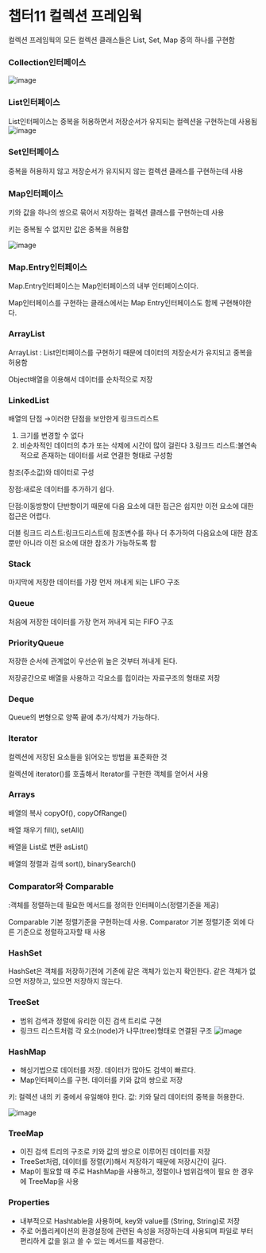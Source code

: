 # 챕터11 컬렉션 프레임웍

컬렉션 프레임웍의 모든 컬렉션 클래스들은 List, Set, Map 중의 하나를 구현함

### Collection인터페이스

![image](https://github.com/minheebaek/java-study/assets/105588896/076dabd8-23bc-43b5-aa5d-5de5b98fa540)

### List인터페이스

List인터페이스는 중복을 허용하면서 저장순서가 유지되는 컬렉션을 구현하는데 사용됨
![image](https://github.com/minheebaek/java-study/assets/105588896/163a5fab-ff72-4853-8f74-bf02b464a738)

### Set인터페이스

중복을 허용하지 않고 저장순서가 유지되지 않는 컬렉션 클래스를 구현하는데 사용

### Map인터페이스

키와 값을 하나의 쌍으로 묶어서 저장하는 컬렉션 클래스를 구현하는데 사용

키는 중복될 수 없지만 값은 중복을 허용함

![image](https://github.com/minheebaek/java-study/assets/105588896/ee32f558-9235-43a8-b6af-02c586ef6a9a)

### Map.Entry인터페이스

Map.Entry인터페이스는 Map인터페이스의 내부 인터페이스이다.

Map인터페이스를 구현하는 클래스에서는 Map Entry인터페이스도 함께 구현해야한다.

### ArrayList

ArrayList : List인터페이스를 구현하기 때문에 데이터의 저장순서가 유지되고 중복을 허용함

Object배열을 이용해서 데이터를 순차적으로 저장

### LinkedList

배열의 단점 →이러한 단점을 보안한게 링크드리스트

1. 크기를 변경할 수 없다
2. 비순차적인 데이터의 추가 또는 삭제에 시간이 많이 걸린다
3.링크드 리스트:불연속적으로 존재하는 데이터를 서로 연결한 형태로 구성함

참조(주소값)와 데이터로 구성

장점:새로운 데이터를 추가하기 쉽다.

단점:이동방향이 단반향이기 때문에 다음 요소에 대한 접근은 쉽지만 이전 요소에 대한 접근은 어렵다.

더블 링크드 리스트:링크드리스트에 참조변수를 하나 더 추가하여 다음요소에 대한 참조뿐만 아니라 이전 요소에 대한 참조가 가능하도록 함

### Stack

마지막에 저장한 데이터를 가장 먼저 꺼내게 되는 LIFO 구조

### Queue

처음에 저장한 데이터를 가장 먼저 꺼내게 되는 FIFO 구조

### PriorityQueue

저장한 순서에 관계없이 우선순위 높은 것부터 꺼내게 된다.

저장공간으로 배열을 사용하고 각요소를 힙이라는 자료구조의 형태로 저장

### Deque

Queue의 변형으로 양쪽 끝에 추가/삭제가 가능하다.

### Iterator

컬렉션에 저장된 요소들을 읽어오는 방법을 표준화한 것

컬렉션에 iterator()를 호출해서 Iterator를 구현한 객체를 얻어서 사용

### Arrays

배열의 복사 copyOf(), copyOfRange()

배열 채우기 fill(), setAll()

배열을 List로 변환 asList()

배열의 정렬과 검색 sort(), binarySearch()

### Comparator와 Comparable

:객체를 정렬하는데 필요한 메서드를 정의한 인터페이스(정렬기준을 제공)

Comparable 기본 정렬기준을 구현하는데 사용.
Comparator 기본 정렬기준 외에 다른 기준으로 정렬하고자할 때 사용

### HashSet

HashSet은 객체를 저장하기전에 기존에 같은 객체가 있는지 확인한다.
같은 객체가 없으면 저장하고, 있으면 저장하지 않는다.

### TreeSet

- 범위 검색과 정렬에 유리한 이진 검색 트리로 구현
- 링크드 리스트처럼 각 요소(node)가 나무(tree)형태로 연결된 구조
  ![image](https://github.com/minheebaek/java-study/assets/105588896/669f5434-5c23-4560-9289-c11a03fea5b8)

### HashMap

- 해싱기법으로 데이터를 저장. 데이터가 많아도 검색이 빠르다.
- Map인터페이스를 구현. 데이터를 키와 값의 쌍으로 저장

키: 컬렉션 내의 키 중에서 유일해야 한다.
값: 키와 달리 데이터의 중복을 허용한다.

![image](https://github.com/minheebaek/java-study/assets/105588896/1585fb33-db55-4489-aad4-c874e7d41f96)


### TreeMap

- 이진 검색 트리의 구조로 키와 값의 쌍으로 이루어진 데이터를 저장
- TreeSet처럼, 데이터를 정렬(키)해서 저장하기 때문에 저장시간이 길다.
- Map이 필요할 때 주로 HashMap을 사용하고, 정렬이나 범위검색이 필요 한 경우에 TreeMap을 사용

### Properties

- 내부적으로 Hashtable을 사용하며, key와 value를 (String, String)로 저장
- 주로 어플리케이션의 환경설정에 관련된 속성을 저장하는데 사용되며 파일로 부터 편리하게 값을 읽고 쓸 수 있는 메서드를 제공한다.